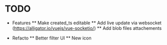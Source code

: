 # TODO

* Features
** Make created_ts editable
** Add live update via websocket (https://alligator.io/vuejs/vue-socketio/)
** Add blob files attachements

* Refacto
** Better filter UI
** New icon